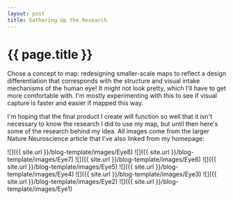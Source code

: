 ```yaml
---
layout: post
title: Gathering Up the Research
---
```


{{ page.title }}
================

<p class="meta">

Chose a concept to map: redesigning smaller-scale maps to reflect a design differentiation that corresponds with the structure and visual intake mechanisms of the human eye! It might not look pretty, which I'll have to get more comfortable with. I'm mostly experimenting with this to see if visual capture is faster and easier if mapped this way.

I'm hoping that the final product I create will function so well that it isn't necessary to know the research I did to use my map, but until then here's some of the research behind my idea. All images come from the larger Nature Neuroscience article that I've also linked from my homepage:

![]({{ site.url }}/blog-template/images/Eye8)
![]({{ site.url }}/blog-template/images/Eye7)
![]({{ site.url }}/blog-template/images/Eye6)
![]({{ site.url }}/blog-template/images/Eye5)
![]({{ site.url }}/blog-template/images/Eye4)
![]({{ site.url }}/blog-template/images/Eye3)
![]({{ site.url }}/blog-template/images/Eye2)
![]({{ site.url }}/blog-template/images/Eye1)
